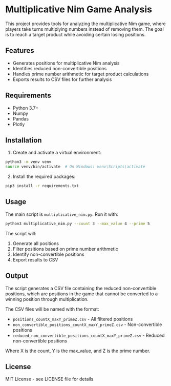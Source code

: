 # Multiplicative Nim Game Analysis

This project provides tools for analyzing the multiplicative Nim game, where players take turns multiplying numbers instead of removing them. The goal is to reach a target product while avoiding certain losing positions.

## Features

- Generates positions for multiplicative Nim analysis
- Identifies reduced non-convertible positions
- Handles prime number arithmetic for target product calculations
- Exports results to CSV files for further analysis

## Requirements

- Python 3.7+
- Numpy
- Pandas
- Plotly

## Installation

1. Create and activate a virtual environment:
```bash
python3 -m venv venv
source venv/bin/activate  # On Windows: venv\Scripts\activate
```

2. Install the required packages:
```bash
pip3 install -r requirements.txt
```

## Usage

The main script is `multiplicative_nim.py`. Run it with:
```bash
python3 multiplicative_nim.py --count 3 --max_value 4 --prime 5
```

The script will:
1. Generate all positions
2. Filter positions based on prime number arithmetic
3. Identify non-convertible positions
4. Export results to CSV

## Output

The script generates a CSV file containing the reduced non-convertible positions, which are positions in the game that cannot be converted to a winning position through multiplication.

The CSV files will be named with the format:
- `positions_countX_maxY_primeZ.csv` - All filtered positions
- `non_convertible_positions_countX_maxY_primeZ.csv` - Non-convertible positions
- `reduced_non_convertible_positions_countX_maxY_primeZ.csv` - Reduced non-convertible positions

Where X is the count, Y is the max_value, and Z is the prime number.

## License

MIT License - see LICENSE file for details
